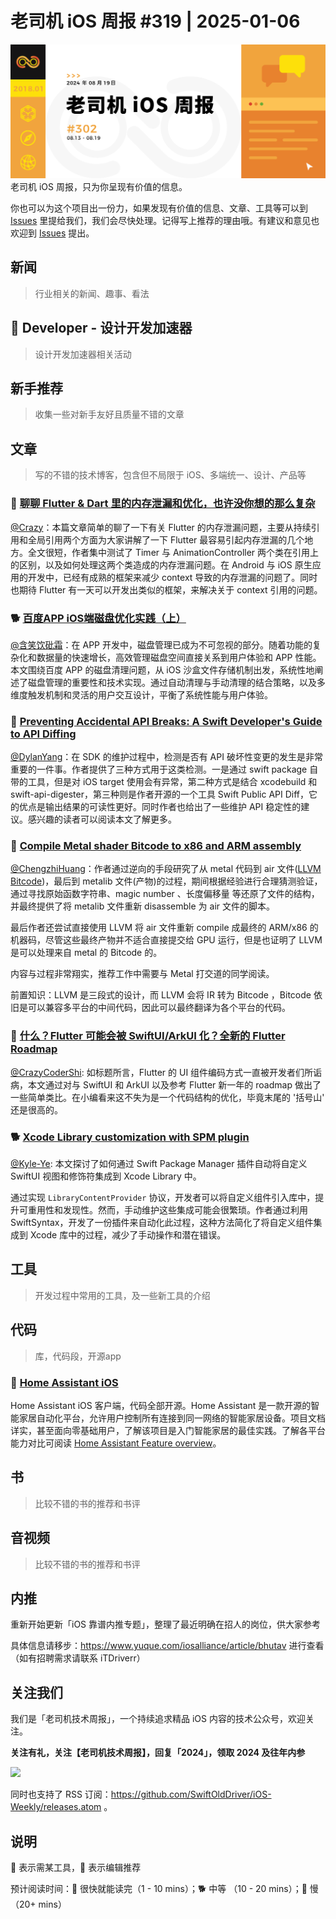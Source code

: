 # 老司机 iOS 周报 #319 | 2025-01-06

![ios-weekly](https://github.com/SwiftOldDriver/iOS-Weekly/blob/master/assets/weekly-header/302.jpg?raw=true)
老司机 iOS 周报，只为你呈现有价值的信息。

你也可以为这个项目出一份力，如果发现有价值的信息、文章、工具等可以到 [Issues](https://github.com/SwiftOldDriver/iOS-Weekly/issues) 里提给我们，我们会尽快处理。记得写上推荐的理由哦。有建议和意见也欢迎到 [Issues](https://github.com/SwiftOldDriver/iOS-Weekly/issues) 提出。

## 新闻

> 行业相关的新闻、趣事、看法

##  Developer - 设计开发加速器

> 设计开发加速器相关活动

## 新手推荐

> 收集一些对新手友好且质量不错的文章

## 文章

> 写的不错的技术博客，包含但不局限于 iOS、多端统一、设计、产品等

### 🐎 [聊聊 Flutter & Dart 里的内存泄漏和优化，也许没你想的那么复杂](https://mp.weixin.qq.com/s/_88yMWWkLI6fFPHhqMdc2w)

[@Crazy](https://github.com/jiyan135960)：本篇文章简单的聊了一下有关 Flutter 的内存泄漏问题，主要从持续引用和全局引用两个方面为大家讲解了一下 Flutter 最容易引起内存泄漏的几个地方。全文很短，作者集中测试了 Timer 与 AnimationController 两个类在引用上的区别，以及如何处理这两个类造成的内存泄漏问题。在 Android 与 iOS 原生应用的开发中，已经有成熟的框架来减少 context 导致的内存泄漏的问题了。同时也期待 Flutter 有一天可以开发出类似的框架，来解决关于 context 引用的问题。

### 🐕 [百度APP iOS端磁盘优化实践（上）](https://mp.weixin.qq.com/s/YNd8-NKVdql3pRNImwxyTA)

[@含笑饮砒霜](https://weibo.com/chinafishnews/)：在 APP 开发中，磁盘管理已成为不可忽视的部分。随着功能的复杂化和数据量的快速增长，高效管理磁盘空间直接关系到用户体验和 APP 性能。本文围绕百度 APP 的磁盘清理问题，从 iOS 沙盒文件存储机制出发，系统性地阐述了磁盘管理的重要性和技术实现。通过自动清理与手动清理的结合策略，以及多维度触发机制和灵活的用户交互设计，平衡了系统性能与用户体验。

### 🐎 [Preventing Accidental API Breaks: A Swift Developer's Guide to API Diffing](https://www.adyen.com/knowledge-hub/swift-api-diff)

[@DylanYang](https://github.com/Dylan19Yang)：在 SDK 的维护过程中，检测是否有 API 破坏性变更的发生是非常重要的一件事。作者提供了三种方式用于这类检测。一是通过 swift package 自带的工具，但是对 iOS target 使用会有异常，第二种方式是结合 xcodebuild 和 swift-api-digester，第三种则是作者开源的一个工具 Swift Public API Diff，它的优点是输出结果的可读性更好。同时作者也给出了一些维护 API 稳定性的建议。感兴趣的读者可以阅读本文了解更多。

### 🐢 [Compile Metal shader Bitcode to x86 and ARM assembly](https://worthdoingbadly.com/metalbitcode/)

[@ChengzhiHuang](https://www.github.com/ChengzhiHuang)：作者通过逆向的手段研究了从 metal 代码到 air 文件([LLVM Bitcode](https://llvm.org/docs/BitCodeFormat.html))，最后到 metalib 文件(产物)的过程，期间根据经验进行合理猜测验证，通过寻找原始函数字符串、magic number 、长度偏移量 等还原了文件的结构，并最终提供了将 metalib 文件重新 disassemble 为 air 文件的脚本。

最后作者还尝试直接使用 LLVM 将 air 文件重新 compile 成最终的 ARM/x86 的机器码，尽管这些最终产物并不适合直接提交给 GPU 运行，但是也证明了 LLVM 是可以处理来自 metal 的 Bitcode 的。

内容与过程非常翔实，推荐工作中需要与 Metal 打交道的同学阅读。

前置知识：LLVM 是三段式的设计，而 LLVM 会将 IR 转为 Bitcode ，Bitcode 依旧是可以兼容多平台的中间代码，因此可以最终翻译为各个平台的代码。

### 🐢 [什么？Flutter 可能会被 SwiftUI/ArkUI 化？全新的 Flutter Roadmap](https://mp.weixin.qq.com/s/oiwfzBiednsQQgSCG-K_0g)

[@CrazyCoderShi](https://github.com/CrazyCoderShi): 如标题所言，Flutter 的 UI 组件编码方式一直被开发者们所诟病，本文通过对与 SwiftUI 和 ArkUI 以及参考 Flutter 新一年的 roadmap 做出了一些简单类比。在小编看来这不失为是一个代码结构的优化，毕竟末尾的 '括号山' 还是很高的。

### 🐕 [Xcode Library customization with SPM plugin](https://www.artemnovichkov.com/blog/xcode-library-customization-with-spm-plugin)

[@Kyle-Ye](https://github.com/Kyle-Ye): 本文探讨了如何通过 Swift Package Manager 插件自动将自定义 SwiftUI 视图和修饰符集成到 Xcode Library 中。

通过实现 `LibraryContentProvider` 协议，开发者可以将自定义组件引入库中，提升可重用性和发现性。然而，手动维护这些集成可能会很繁琐。作者通过利用 SwiftSyntax，开发了一份插件来自动化此过程，这种方法简化了将自定义组件集成到 Xcode 库中的过程，减少了手动操作和潜在错误。

## 工具

> 开发过程中常用的工具，及一些新工具的介绍

## 代码

> 库，代码段，开源app

### 🐢 [Home Assistant iOS](https://github.com/home-assistant/iOS)

Home Assistant iOS 客户端，代码全部开源。Home Assistant 是一款开源的智能家居自动化平台，允许用户控制所有连接到同一网络的智能家居设备。项目文档详实，甚至面向零基础用户，了解该项目是入门智能家居的最佳实践。了解各平台能力对比可阅读 [Home Assistant Feature overview](https://companion.home-assistant.io/docs/core/)。

## 书

> 比较不错的书的推荐和书评

## 音视频

> 比较不错的书的推荐和书评

## 内推

重新开始更新「iOS 靠谱内推专题」，整理了最近明确在招人的岗位，供大家参考

具体信息请移步：https://www.yuque.com/iosalliance/article/bhutav 进行查看（如有招聘需求请联系 iTDriverr）

## 关注我们

我们是「老司机技术周报」，一个持续追求精品 iOS 内容的技术公众号，欢迎关注。

**关注有礼，关注【老司机技术周报】，回复「2024」，领取 2024 及往年内参**

![](https://github.com/SwiftOldDriver/iOS-Weekly/blob/master/assets/qrcode_for_wechat.jpg?raw=true)

同时也支持了 RSS 订阅：https://github.com/SwiftOldDriver/iOS-Weekly/releases.atom 。

## 说明

🚧 表示需某工具，🌟 表示编辑推荐

预计阅读时间：🐎 很快就能读完（1 - 10 mins）；🐕 中等 （10 - 20 mins）；🐢 慢（20+ mins）
